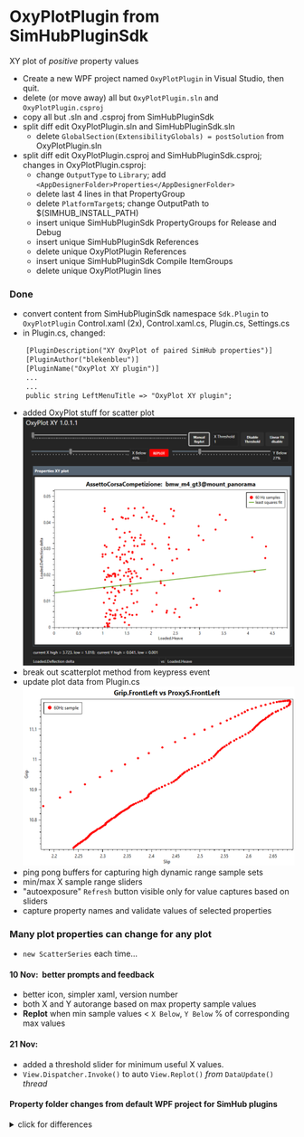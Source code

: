 # OxyPlotPlugin from SimHubPluginSdk
XY plot of *positive* property values
- Create a new WPF project named `OxyPlotPlugin` in Visual Studio, then quit.  
- delete (or move away) all but `OxyPlotPlugin.sln` and `OxyPlotPlugin.csproj`  
- copy all but .sln and .csproj from SimHubPluginSdk
- split diff edit OxyPlotPlugin.sln and SimHubPluginSdk.sln
	- delete `GlobalSection(ExtensibilityGlobals) = postSolution` from OxyPlotPlugin.sln
- split diff edit OxyPlotPlugin.csproj and SimHubPluginSdk.csproj; changes in OxyPlotPlugin.csproj:
	- change `OutputType` to `Library`; add `<AppDesignerFolder>Properties</AppDesignerFolder>`
	- delete last 4 lines in that PropertyGroup
	- delete `PlatformTarget`s; change OutputPath to $(SIMHUB_INSTALL_PATH)
	- insert unique SimHubPluginSdk PropertyGroups for Release and Debug
	- insert unique SimHubPluginSdk References
	- delete unique OxyPlotPlugin References
	- insert unique SimHubPluginSdk Compile ItemGroups
	- delete unique OxyPlotPlugin lines  

### Done
- convert content from SimHubPluginSdk namespace `Sdk.Plugin` to `OxyPlotPlugin`
	Control.xaml (2x), Control.xaml.cs, Plugin.cs, Settings.cs
- in Plugin.cs, changed:  
```
    [PluginDescription("XY OxyPlot of paired SimHub properties")]
    [PluginAuthor("blekenbleu")]
    [PluginName("OxyPlot XY plugin")]
	...
	...
	public string LeftMenuTitle => "OxyPlot XY plugin";
```
- added OxyPlot stuff for scatter plot  
	![](Doc/pasted.png)  
- break out scatterplot method from keypress event
- update plot data from Plugin.cs  
	![](Doc/proto.png)  
- ping pong buffers for capturing high dynamic range sample sets  
- min/max X sample range sliders
- "autoexposure" `Refresh` button visible only for value captures based on sliders
- capture property names and validate values of selected properties  

### Many plot properties can change for any plot
- `new ScatterSeries` each time...

#### 10 Nov:&nbsp; better prompts and feedback
- better icon, simpler xaml, version number
- both X and Y autorange based on max property sample values
- **Replot** when min sample values < `X Below`, `Y Below` % of corresponding max values
#### 21 Nov:
- added a threshold slider for minimum useful X values.
- `View.Dispatcher.Invoke()` to auto `View.Replot()` *from* `DataUpdate()` *thread*

#### Property folder changes from default WPF project for SimHub plugins
<details><summary>click for differences</summary>
<ul>
<li>delete <code>Settings.Designer.cs<code> and <code>Settings.settings</code>
<li>copy <code>DesignTimeResources.xaml</code>
<li>in AssemblyInfo.cs, replace NeutralResourcesLanguage assembly lines with SimHubPluginSdk's one-liner
<li>in Resources.Designer.cs, add 10 lines for sdkmenuicon
<li>in Resources.resx, add 4 lines for sdkmenuicon; force othe lines to match
</ul>
</details>
